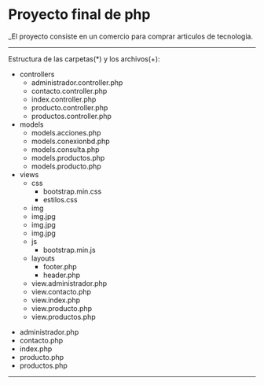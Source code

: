 # Proyecto final de php
_El proyecto consiste en un comercio para comprar articulos de tecnologia.

_______________________________________________________________

Estructura de las carpetas(*) y los archivos(+):

* controllers
    + administrador.controller.php
    + contacto.controller.php
    + index.controller.php
    + producto.controller.php
    + productos.controller.php
* models
    + models.acciones.php
    + models.conexionbd.php
    + models.consulta.php
    + models.productos.php
    + models.producto.php
* views
    * css
        + bootstrap.min.css
        + estilos.css
    * img
	+ img.jpg
	+ img.jpg
	+ img.jpg
    * js
        + bootstrap.min.js
    * layouts
        + footer.php
        + header.php
    + view.administrador.php
    + view.contacto.php
    + view.index.php
    + view.producto.php
    + view.productos.php
+ administrador.php
+ contacto.php
+ index.php
+ producto.php
+ productos.php
_______________________________________________________________
